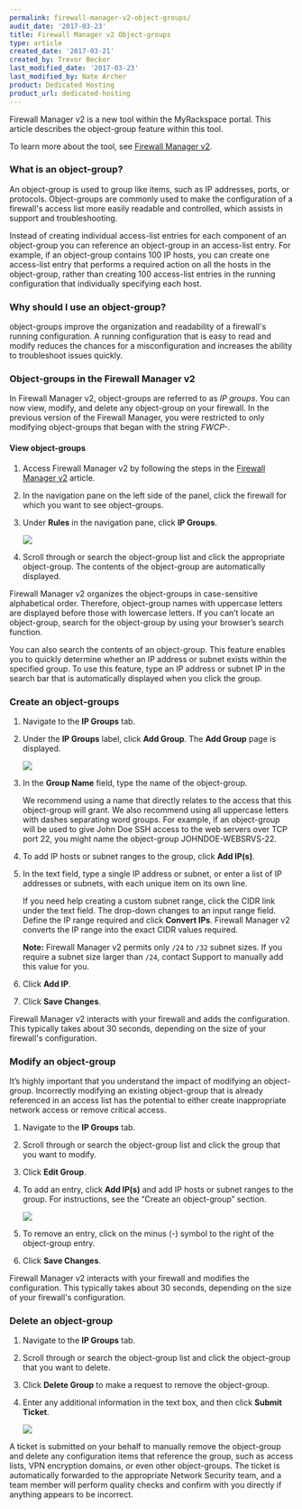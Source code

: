 ```yaml
---
permalink: firewall-manager-v2-object-groups/
audit_date: '2017-03-23'
title: Firewall Manager v2 Object-groups
type: article
created_date: '2017-03-21'
created_by: Trevor Becker
last_modified_date: '2017-03-23'
last_modified_by: Nate Archer
product: Dedicated Hosting
product_url: dedicated-hosting
---
```


Firewall Manager v2 is a new tool within the MyRackspace portal. This article describes the object-group feature within this tool.

To learn more about the tool, see [Firewall Manager v2](https://support.rackspace.com/how-to/firewall-manager-v2).

### What is an object-group?

An object-group is used to group like items, such as IP addresses, ports, or protocols. Object-groups are commonly used to make the configuration of a firewall's access list more easily readable and controlled, which assists in support and troubleshooting.

Instead of creating individual access-list entries for each component of an object-group you can reference an object-group in an access-list entry. For example, if an object-group contains 100 IP hosts, you can create one access-list entry that performs a required action on all the hosts in the object-group, rather than creating 100 access-list entries in the running configuration that individually specifying each host.

### Why should I use an object-group?

object-groups improve the organization and readability of a firewall's running
configuration. A running configuration that is easy to read and modify reduces the chances for a misconfiguration and increases the ability to troubleshoot issues quickly.

### Object-groups in the Firewall Manager v2

In Firewall Manager v2, object-groups are referred to as *IP groups*. You can now view, modify, and delete any object-group on your firewall. In the previous version of the Firewall Manager, you were restricted to only modifying object-groups that began with the string *FWCP-*.

#### View object-groups

1. Access Firewall Manager v2 by following the steps in the [Firewall Manager v2](https://support.rackspace.com/how-to/firewall-manager-v2) article.

2. In the navigation pane on the left side of the panel, click the firewall for which you want to see object-groups.

3. Under **Rules** in the navigation pane, click **IP Groups**.

    <img src="{% asset_path dedicated-hosting/firewall-manager-v2-object-groups/ip-groups.png %}" />

4. Scroll through or search the object-group list and click the appropriate object-group. The contents of the object-group are automatically displayed.

Firewall Manager v2 organizes the object-groups in case-sensitive alphabetical order. Therefore, object-group names with uppercase letters are displayed before those with lowercase letters. If you can’t locate an object-group, search for the object-group by using your browser’s search function.

You can also search the contents of an object-group. This feature enables you to quickly determine whether an IP address or subnet exists within the specified group. To use this feature, type an IP address or subnet IP in the search bar that is automatically displayed when you click the group.

### Create an object-groups

1. Navigate to the **IP Groups** tab.

2. Under the **IP Groups** label, click **Add Group**. The **Add Group** page is displayed.

    <img src="{% asset_path dedicated-hosting/firewall-manager-v2-object-groups/add-object-group.png %}" />

3. In the **Group Name** field, type the name of the object-group.

    We recommend using a name that directly relates to the access that this object-group will grant. We also recommend using all uppercase letters with dashes separating word groups. For example, if an object-group will be used to give John Doe SSH access to the web servers over TCP port 22, you might name the object-group JOHNDOE-WEBSRVS-22.

4. To add IP hosts or subnet ranges to the group, click **Add IP(s)**.

5. In the text field, type a single IP address or subnet, or enter a list of IP addresses or subnets, with each unique item on its own line.

    If you need help creating a custom subnet range, click the CIDR link under the text field. The drop-down changes to an input range field. Define the IP range required and click **Convert IPs**. Firewall Manager v2 converts the IP range into the exact CIDR values required.

    **Note:** Firewall Manager v2 permits only `/24` to `/32` subnet sizes. If you require a subnet size larger than `/24`, contact Support to manually add this value for you.

6. Click **Add IP**.

7. Click **Save Changes**.

Firewall Manager v2 interacts with your firewall and adds the configuration. This typically takes about 30 seconds, depending on the size of your firewall's configuration.


### Modify an object-group

It’s highly important that you understand the impact of modifying an object-group. Incorrectly modifying an existing object-group that is already referenced in an access list has the potential to either create inappropriate network access or remove critical access.

1. Navigate to the **IP Groups** tab.

2. Scroll through or search the object-group list and click the group that you want to modify.

3. Click **Edit Group**.

4. To add an entry, click **Add IP(s)** and add IP hosts or subnet ranges to the group. For instructions, see the “Create an object-group” section.

   <img src="{% asset_path dedicated-hosting/firewall-manager-v2-object-groups/modify-object-group.png %}" />

5. To remove an entry, click on the minus (-) symbol to the right of the object-group entry.

6. Click **Save Changes**.

Firewall Manager v2 interacts with your firewall and modifies the configuration. This typically takes about 30 seconds, depending on the size of your firewall's configuration.

### Delete an object-group

1. Navigate to the **IP Groups** tab.

2. Scroll through or search the object-group list and click the object-group that you want to delete.

3. Click **Delete Group** to make a request to remove the object-group.

4. Enter any additional information in the text box, and then click **Submit Ticket**.

    <img src="{% asset_path dedicated-hosting/firewall-manager-v2-object-groups/delete-object-group.png %}" />

A ticket is submitted on your behalf to manually remove the object-group and
delete any configuration items that reference the group, such as access lists, VPN encryption domains, or even other object-groups. The ticket is automatically forwarded to the appropriate Network Security team, and a team member will perform quality checks and confirm with you directly if anything appears to be incorrect.
